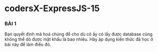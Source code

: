 # codersX-ExpressJS-15
###  BÀI 1
Bạn quyết định mã hoá chúng để cho dù cô ấy có lấy được database cũng không thể dò được mật khẩu là bao nhiêu.
Hãy áp dụng kiến thức đã học ở bài này để làm điều đó.